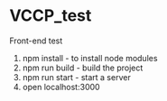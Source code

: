 # VCCP_test
Front-end test

1. npm install - to install node modules
2. npm run build - build the project
3. npm run start - start a server
4. open localhost:3000

